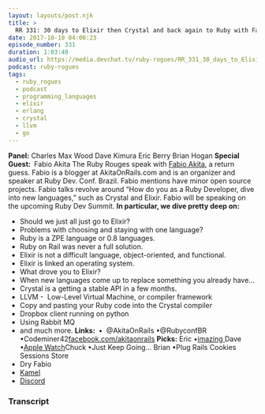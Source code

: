 ```yaml
---
layout: layouts/post.njk
title: >
  RR 331: 30 days to Elixir then Crystal and back again to Ruby with Fabio Akita
date: 2017-10-10 04:00:23
episode_number: 331
duration: 1:03:48
audio_url: https://media.devchat.tv/ruby-rogues/RR_331_30_days_to_Elixir_then_Crystal_and_back_again_to_Ruby_with_Fabio_Akita.mp3
podcast: ruby-rogues
tags:
  - ruby_rogues
  - podcast
  - programming_languages
  - elixir
  - erlang
  - crystal
  - llvm
  - go
---
```


**Panel:** Charles Max Wood Dave Kimura Eric Berry Brian Hogan **Special Guest:&nbsp;** Fabio Akita The Ruby Rouges speak with [Fabio Akita](http://www.akitaonrails.com), a return guess. Fabio is a blogger at AkitaOnRails.com and is an organizer and speaker at Ruby Dev. Conf. Brazil. Fabio mentions have minor open source projects. Fabio talks revolve around “How do you as a Ruby Developer, dive into new languages,” such as Crystal and Elixir. Fabio will be speaking on the upcoming Ruby Dev Summit. **In particular, we dive pretty deep on:**

- Should we just all just go to Elixir?
- Problems with choosing and staying with one language?
- Ruby is a ZPE language or 0.8 languages.
- Ruby on Rail was never a full solution.
- Elixir is not a difficult language, object-oriented, and functional.
- Elixir is linked an operating system.
- What drove you to Elixir?
- When new languages come up to replace something you already have…
- Crystal is a getting a stable API in a few months.
- LLVM -&nbsp; Low-Level Virtual Machine, or compiler framework
- Copy and pasting your Ruby code into the Crystal compiler
- Dropbox client running on python
- Using Rabbit MQ
- and much more.
  **Links:&nbsp;** •&nbsp; @AkitaOnRails •@RubyconfBR •Codeminer42[facebook.com/akitaonrails](http://facebook.com/akitaonrails) **Picks:** Eric •[imazing&nbsp;](https://imazing.com)Dave •[Apple Watch](http://www.apple.com)Chuck •Just Keep Going… Brian •Plug Rails Cookies Sessions Store
- Dry
  Fabio
- [Kamel](http://kemalcr.com)
- [Discord](https://discordapp.com)

### Transcript
